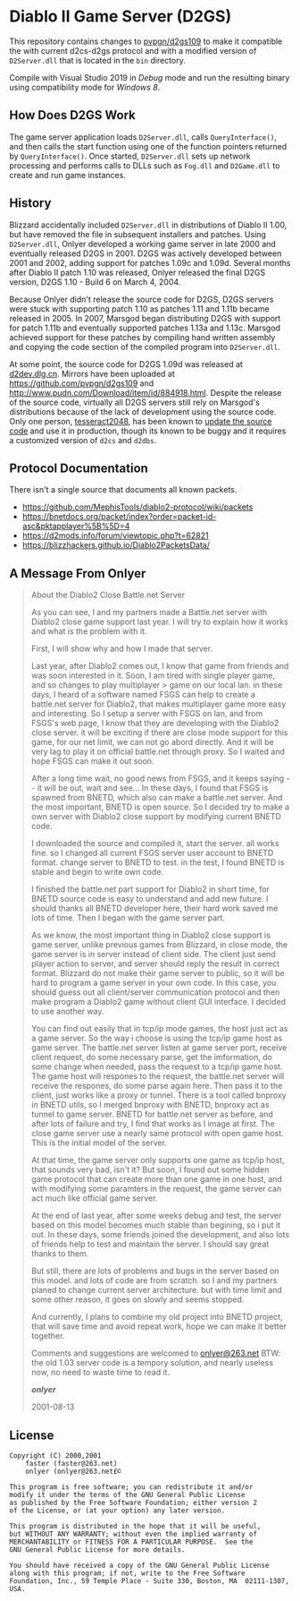 # Diablo II Game Server (D2GS)
This repository contains changes to [pvpgn/d2gs109](https://github.com/pvpgn/d2gs109) to make it compatible the with current d2cs-d2gs protocol and with a modified version of `D2Server.dll` that is located in the `bin` directory.

Compile with Visual Studio 2019 in *Debug* mode and run the resulting binary using compatibility mode for *Windows 8*.

## How Does D2GS Work
The game server application loads `D2Server.dll`, calls `QueryInterface()`, and then calls the start function using one of the function pointers returned by `QueryInterface()`. Once started, `D2Server.dll` sets up network processing and performs calls to DLLs such as `Fog.dll` and `D2Game.dll` to create and run game instances.

## History
Blizzard accidentally included `D2Server.dll` in distributions of Diablo II 1.00, but have removed the file in subsequent installers and patches. Using `D2Server.dll`, Onlyer developed a working game server in late 2000 and eventually released D2GS in 2001. D2GS was actively developed between 2001 and 2002, adding support for patches 1.09c and 1.09d. Several months after Diablo II patch 1.10 was released, Onlyer released the final D2GS version, D2GS 1.10 - Build 6 on March 4, 2004.

Because Onlyer didn't release the source code for D2GS, D2GS servers were stuck with supporting patch 1.10 as patches 1.11 and 1.11b became released in 2005. In 2007, Marsgod began distributing D2GS with support for patch 1.11b and eventually supported patches 1.13a and 1.13c. Marsgod achieved support for these patches by compiling hand written assembly and copying the code section of the compiled program into `D2Server.dll`.

At some point, the source code for D2GS 1.09d was released at [d2dev.dlg.cn](http://d2dev.dlg.cn). Mirrors have been uploaded at https://github.com/pvpgn/d2gs109 and http://www.pudn.com/Download/item/id/884918.html. Despite the release of the source code, virtually all D2GS servers still rely on Marsgod's distributions because of the lack of development using the source code. Only one person, [tesseract2048](https://github.com/tesseract2048/), has been known to [update the source code](https://github.com/tesseract2048/d2gs) and use it in production, though its known to be buggy and it requires a customized version of `d2cs` and `d2dbs`.

## Protocol Documentation
There isn't a single source that documents all known packets.

- https://github.com/MephisTools/diablo2-protocol/wiki/packets
- https://bnetdocs.org/packet/index?order=packet-id-asc&pktapplayer%5B%5D=4
- https://d2mods.info/forum/viewtopic.php?t=62821
- https://blizzhackers.github.io/Diablo2PacketsData/


## A Message From Onlyer
> About the Diablo2 Close Battle.net Server
>
> As you can see, I and my partners made a Battle.net server with Diablo2 close game support last year. I will try to explain how it works and what is the problem with it. 
>
> First, I will show why and how I made that server. 
>
> Last year, after Diablo2 comes out, I know that game from friends and was soon interested in it. Soon, I am tired with single player game, and so changes to play multiplayer > game on our local lan. in these days, I heard of a software named FSGS can help to create a battle.net server for Diablo2, that makes multiplayer game more easy and interesting. So I setup a server with FSGS on lan, and from FSGS's web page, I know that they are developing with the Diablo2 close server. it will be exciting if there are close mode support for this game, for our net limit, we can not go abord directly. And it will be very lag to play it on official battle.net through proxy. So I waited and hope FSGS can make it out soon. 
>
> After a long time wait, no good news from FSGS, and it keeps saying -- it will be out, wait and see... In these days, I found that FSGS is spawned from BNETD, which also can make a battle.net server. And the most important, BNETD is open source. So I decided try to make a own server with Diablo2 close support by modifying current BNETD code. 
>
> I downloaded the source and compiled it, start the server. all works fine. so I changed all current FSGS server user account to BNETD format. change server to BNETD to test. in the test, I found BNETD is stable and begin to write own code. 
>
> I finished the battle.net part support for Diablo2 in short time, for BNETD source code is easy to understand and add new future. I should thanks all BNETD developer here, their hard work saved me lots of time. Then I began with the game server part. 
>
> As we know, the most important thing in Diablo2 close support is game server, unlike previous games from Blizzard, in close mode, the game server is in server instead of client side. The client just send player action to server, and server should reply the result in correct format. Blizzard do not make their game server to public, so it will be hard to program a game server in your own code. In this case, you should guess out all client/server communication protocol and then make program a Diablo2 game without client GUI interface. I decided to use another way. 
>
> You can find out easily that in tcp/ip mode games, the host just act as a game server. So the way i choose is using the tcp/ip game host as game server. The battle.net server listen at game server port, receive client request, do some necessary parse, get the imformation, do some change when needed, pass the request to a tcp/ip game host. The game host will respones to the request, the battle.net server will receive the respones, do some parse again here. Then pass it to the client, just works like a proxy or tunnel. There is a tool called bnproxy in BNETD utils, so I merged bnproxy with BNETD, bnproxy act as tunnel to game server. BNETD for battle.net server as before, and after lots of failure and try, I find that works as I image at first. The close game server use a nearly same protocol with open game host. This is the initial model of the server. 
>
> At that time, the game server only supports one game as tcp/ip host, that sounds very bad, isn't it? But soon, I found out some hidden game protocol that can create more than one game in one host, and with modifying some paramters in the request, the game server can act much like official game server.
>
> At the end of last year, after some weeks debug and test, the server based on this model becomes much stable than begining, so i put it out. In these days, some friends joined the development, and also lots of friends help to test and maintain the server. I should say great thanks to them. 
>
> But still, there are lots of problems and bugs in the server based on this model. and lots of code are from scratch. so I and my partners planed to change current server architecture. but with time limit and some other reason, it goes on slowly and seems stopped. 
>
> And currently, I plans to combine my old project into BNETD project, that will save time and avoid repeat work, hope we can make it better together. 
>
> Comments and suggestions are welcomed to onlyer@263.net BTW: the old 1.03 server code is a tempory solution, and nearly useless now, no need to waste time to read it.
>
> ***onlyer***
>
> 2001-08-13

## License
```
Copyright (C) 2000,2001
	faster (faster@263.net)
	onlyer (onlyer@263.net£©

This program is free software; you can redistribute it and/or
modify it under the terms of the GNU General Public License
as published by the Free Software Foundation; either version 2
of the License, or (at your option) any later version.

This program is distributed in the hope that it will be useful,
but WITHOUT ANY WARRANTY; without even the implied warranty of
MERCHANTABILITY or FITNESS FOR A PARTICULAR PURPOSE.  See the
GNU General Public License for more details.

You should have received a copy of the GNU General Public License
along with this program; if not, write to the Free Software
Foundation, Inc., 59 Temple Place - Suite 330, Boston, MA  02111-1307, USA.
```
